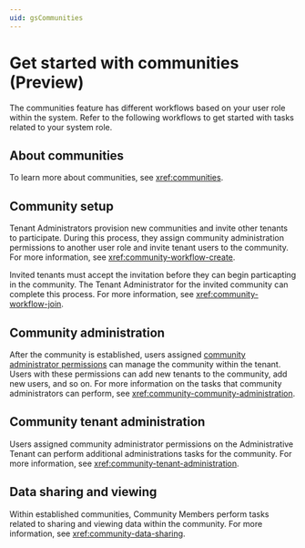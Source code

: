 ```yaml
---
uid: gsCommunities
---
```


# Get started with communities (Preview)

The communities feature has different workflows based on your user role within the system. Refer to the following workflows to get started with tasks related to your system role.

## About communities

To learn more about communities, see <xref:communities>.

## Community setup 

Tenant Administrators provision new communities and invite other tenants to participate. During this process, they assign community administration permissions to another user role and invite tenant users to the community. For more information, see <xref:community-workflow-create>.

Invited tenants must accept the invitation before they can begin particapting in the community. The Tenant Administrator for the invited community can complete this process. For more information, see <xref:community-workflow-join>.
   
## Community administration

After the community is established, users assigned [community administrator permissions](xref:community-community-roles#community-administrators) can manage the community within the tenant. Users with these permissions can add new tenants to the community, add new users, and so on. For more information on the tasks that community administrators can perform, see <xref:community-community-administration>.

## Community tenant administration

Users assigned community administrator permissions on the Administrative Tenant can perform additional administrations tasks for the community. For more information, see <xref:community-tenant-administration>.

## Data sharing and viewing

Within established communities, Community Members perform tasks related to sharing and viewing data within the community. For more information, see <xref:community-data-sharing>.

